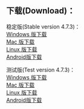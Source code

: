 
## 下载(Download)：
稳定版(Stable version 4.7.3)：  
[Windows 版下载](https://github.com/XX-net/XX-Net/releases/download/4.7.3/XX-Net-windows-4.7.3.7z)   
[Mac 版下载](https://github.com/XX-net/XX-Net/releases/download/4.7.3/XX-Net-mac-4.7.3.7z)  
[Linux 版下载](https://github.com/XX-net/XX-Net/archive/4.7.3.zip)  
[Android版下载](https://github.com/XX-net/XX-Net/releases/download/4.7.3/XX-Net-1.1.1.apk)  
 


测试版(Test version 4.7.3)：  
[Windows 版下载](https://github.com/XX-net/XX-Net/releases/download/4.7.3/XX-Net-windows-4.7.3.7z)   
[Mac 版下载](https://github.com/XX-net/XX-Net/releases/download/4.7.3/XX-Net-mac-4.7.3.7z)  
[Linux 版下载](https://github.com/XX-net/XX-Net/archive/4.7.3.zip)  
[Android版下载](https://github.com/XX-net/XX-Net/releases/download/4.7.3/XX-Net-1.1.1.apk)  
